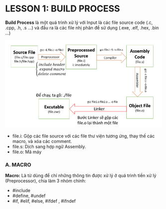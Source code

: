 # LESSON 1: BUILD PROCESS

**Build Process** là một quá trình xử lý với Input là các file source code (.c, .cpp, .h, .s …) và đầu ra là các file nhị phân để sử dụng (.exe, .elf, .hex, .bin …)

<img src = "./img/build_process.png">

- file.i: Gộp các file source với các file thư viện tương ứng, thay thế các macro, và xóa các comment.
- file.s: Dịch sang hợp ngữ Assembly.
- file.o: Mã máy

### A. MACRO

**Macro:** Là từ dùng để chỉ những thông tin được xử lý ở quá trình tiền xử lý (Preprocessor), chia làm 3 nhóm chính:

- #include
- #define, #undef
- #if, #elif, #else, #ifdef , #ifndef
